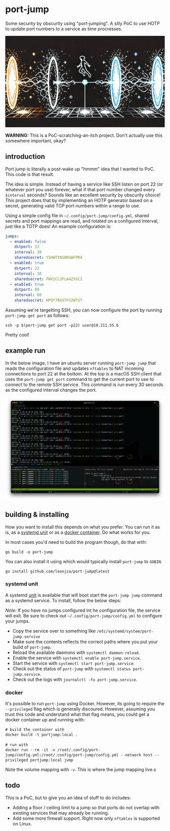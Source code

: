 # port-jump

Some security by obscurity using "port-jumping". A silly PoC to use HOTP to update port numbers to a service as time procresses.

![logo](./images/port-jump.png)

**WARNING:** This is a PoC-scratching-an-itch project. Don't actually use this somewhere important, okay?

## introduction

Port jump is literally a post-wake up "hmmm" idea that I wanted to PoC. This code is that result.

The idea is simple. Instead of having a service like SSH listen on port 22 (or whatever port you use) forever, what if that port number changed every `$interval` seconds? Sounds like an excellent security by obscurity choice! This project does that by implementing an HOTP generator based on a secret, generating valid TCP port numbers within a range to use.

Using a simple config file in `~/.config/port-jump/config.yml`, shared secrets and port mappings are read, and rotated on a configured interval, just like a TOTP does! An example configuration is:

```yml
jumps:
  - enabled: false
    dstport: 23
    interval: 30
    sharedsecret: YIHWTYNSBRGWFPR4
  - enabled: true
    dstport: 22
    interval: 30
    sharedsecret: FWX2CC3PLA4ZYGCI
  - enabled: true
    dstport: 80
    interval: 60
    sharedsecret: HPQY7R45TFSZWTST
```

Assuming we're targetting SSH, you can now configure the port by running `port-jump get port` as follows:

```console
ssh -p $(port-jump get port -p22) user@10.211.55.6
```

Pretty cool!

## example run

In the below image, I have an ubuntu server running `port-jump jump` that reads the configuration file and updates `nftables` to NAT incoming connections to port 22 at the bottom. At the top is a macOS SSH client that uses the `port-jump get port` command to get the current port to use to connect to the remote SSH service. This command is run every 30 seconds as the configured interval changes the port.

![example](./images/example.png)

## building & installing

How you want to install this depends on what you prefer. You can run it as is, as a [systemd unit](#systemd-unit) or as a [docker container](#docker). Do what works for you.

In most cases you'd need to build the program though, do that with:

```console
go build -o port-jump
```

You can also install it using which would typically install `port-jump` to `GOBIN`.

```console
go install github.com/leonjza/port-jump@latest
```

### systemd unit

A systemd [unit](./port-jump.service) is available that will boot start the `port-jump jump` command as a systemd service. To install, follow the below steps:

*Note:* If you have no jumps configured int he configuration file, the service will exit. Be sure to check out `~/.config/port-jump/config.yml` to configure your jumps.

- Copy the service over to something like `/etc/systemd/system/port-jump.servive`
- Make sure the contents reflects the correct paths where you put your build of `port-jump`.
- Reload the available daemons with `systemctl daemon-reload`.
- Enable the service with `systemctl enable port-jump.service`.
- Start the service with `systemctl start port-jump.service`.
- Check out the status of `port-jump` with `systemctl status port-jump.service`.
- Check out the logs with `journalctl -fu port-jump.service`.

### docker

It's possible to run `port-jump` using Docker. However, its going to require the `--privileged` flag which is generally discoured. However, assuming you trust this code and understand what that flag means, you could get a docker container up and running with:

```console
# build the container with
docker build -t portjump:local .

# run with
docker run --rm -it -v /root/.config/port-jump/config.yml:/root/.config/port-jump/config.yml --network host --privileged portjump:local jump
```

Note the volume mapping with `-v`. This is where the jump mapping live.s

## todo

This is a PoC, but to give you an idea of stuff to do includes:

- Adding a floor / ceiling limit to a jump so that ports do not overlap with existing services that may already be running.
- Add some more firewall support. Right now only `nftables` is supported on Linux.
